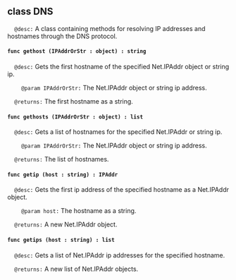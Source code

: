 ## class DNS

&nbsp;&nbsp;&nbsp;&nbsp;```@desc:``` A class containing methods for resolving IP addresses and hostnames through the DNS protocol.

#### ```func gethost (IPAddrOrStr : object) : string```

&nbsp;&nbsp;&nbsp;&nbsp;```@desc:``` Gets the first hostname of the specified Net.IPAddr object or string ip.

&nbsp;&nbsp;&nbsp;&nbsp;&nbsp;&nbsp;&nbsp;&nbsp;```@param IPAddrOrStr:``` The Net.IPAddr object or string ip address.

&nbsp;&nbsp;&nbsp;&nbsp;```@returns:``` The first hostname as a string.

#### ```func gethosts (IPAddrOrStr : object) : list```

&nbsp;&nbsp;&nbsp;&nbsp;```@desc:``` Gets a list of hostnames for the specified Net.IPAddr or string ip.

&nbsp;&nbsp;&nbsp;&nbsp;&nbsp;&nbsp;&nbsp;&nbsp;```@param IPAddrOrStr:``` The Net.IPAddr object or string ip address.

&nbsp;&nbsp;&nbsp;&nbsp;```@returns:``` The list of hostnames.

#### ```func getip (host : string) : IPAddr```

&nbsp;&nbsp;&nbsp;&nbsp;```@desc:``` Gets the first ip address of the specified hostname as a Net.IPAddr object.

&nbsp;&nbsp;&nbsp;&nbsp;&nbsp;&nbsp;&nbsp;&nbsp;```@param host:``` The hostname as a string.

&nbsp;&nbsp;&nbsp;&nbsp;```@returns:``` A new Net.IPAddr object.

#### ```func getips (host : string) : list```

&nbsp;&nbsp;&nbsp;&nbsp;```@desc:``` Gets a list of Net.IPAddr ip addresses for the specified hostname.

&nbsp;&nbsp;&nbsp;&nbsp;```@returns:``` A new list of Net.IPAddr objects.

